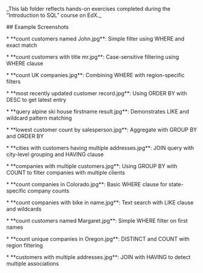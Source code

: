 \_This lab folder reflects hands-on exercises completed during the “Introduction to SQL” course on EdX.\_



\## Example Screenshots



\* \*\*count customers named John.jpg\*\*: Simple filter using WHERE and exact match

\* \*\*count customers with title mr.jpg\*\*: Case-sensitive filtering using WHERE clause

\* \*\*count UK companies.jpg\*\*: Combining WHERE with region-specific filters

\* \*\*most recently updated customer record.jpg\*\*: Using ORDER BY with DESC to get latest entry

\* \*\*query alpine ski house firstname result.jpg\*\*: Demonstrates LIKE and wildcard pattern matching

\* \*\*lowest customer count by salesperson.jpg\*\*: Aggregate with GROUP BY and ORDER BY

\* \*\*cities with customers having multiple addresses.jpg\*\*: JOIN query with city-level grouping and HAVING clause

\* \*\*companies with multiple customers.jpg\*\*: Using GROUP BY with COUNT to filter companies with multiple clients

\* \*\*count companies in Colorado.jpg\*\*: Basic WHERE clause for state-specific company counts

\* \*\*count companies with bike in name.jpg\*\*: Text search with LIKE clause and wildcards

\* \*\*count customers named Margaret.jpg\*\*: Simple WHERE filter on first names

\* \*\*count unique companies in Oregon.jpg\*\*: DISTINCT and COUNT with region filtering

\* \*\*customers with multiple addresses.jpg\*\*: JOIN with HAVING to detect multiple associations



